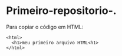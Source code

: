 # Primeiro-repositorio-.

Para copiar o código em HTML:
```
<html>
  <h1>meu primeiro arquivo HTML<h1>
</html>
```
